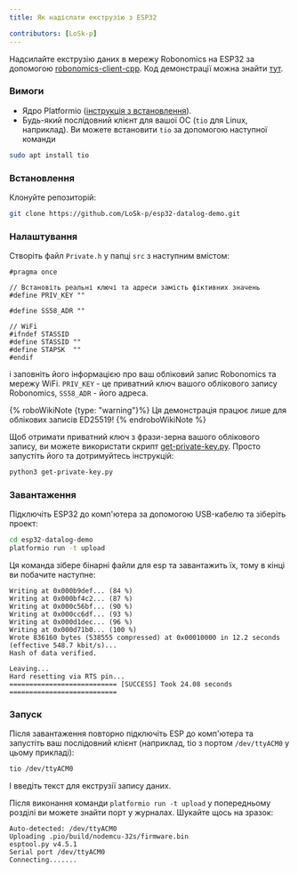 ```yaml
---
title: Як надіслати екструзію з ESP32

contributors: [LoSk-p]
---
```


Надсилайте екструзію даних в мережу Robonomics на ESP32 за допомогою [robonomics-client-cpp](https://github.com/airalab/robonomics-client-cpp). Код демонстрації можна знайти [тут](https://github.com/LoSk-p/esp32-datalog-demo).

### Вимоги

* Ядро Platformio ([інструкція з встановлення](https://docs.platformio.org/en/latest/core/installation/methods/installer-script.html)).
* Будь-який послідовний клієнт для вашої ОС (`tio` для Linux, наприклад). Ви можете встановити `tio` за допомогою наступної команди
```bash
sudo apt install tio
```
### Встановлення
Клонуйте репозиторій:
```bash
git clone https://github.com/LoSk-p/esp32-datalog-demo.git
```
### Налаштування
Створіть файл `Private.h` у папці `src` з наступним вмістом:
```
#pragma once

// Встановіть реальні ключі та адреси замість фіктивних значень
#define PRIV_KEY ""

#define SS58_ADR ""

// WiFi
#ifndef STASSID
#define STASSID ""
#define STAPSK  ""
#endif
```
і заповніть його інформацією про ваш обліковий запис Robonomics та мережу WiFi. `PRIV_KEY` - це приватний ключ вашого облікового запису Robonomics, `SS58_ADR` - його адреса.

{% roboWikiNote {type: "warning"}%} Ця демонстрація працює лише для облікових записів ED25519!
{% endroboWikiNote %}

Щоб отримати приватний ключ з фрази-зерна вашого облікового запису, ви можете використати скрипт [get-private-key.py](https://github.com/LoSk-p/esp32-datalog-demo/blob/main/get-private-key.py). Просто запустіть його та дотримуйтесь інструкцій:
```bash
python3 get-private-key.py
```

### Завантаження
Підключіть ESP32 до комп'ютера за допомогою USB-кабелю та зіберіть проект:
```bash
cd esp32-datalog-demo
platformio run -t upload
```
Ця команда зібере бінарні файли для esp та завантажить їх, тому в кінці ви побачите наступне:
```
Writing at 0x000b9def... (84 %)
Writing at 0x000bf4c2... (87 %)
Writing at 0x000c56bf... (90 %)
Writing at 0x000cc6df... (93 %)
Writing at 0x000d1dec... (96 %)
Writing at 0x000d71b0... (100 %)
Wrote 836160 bytes (538555 compressed) at 0x00010000 in 12.2 seconds (effective 548.7 kbit/s)...
Hash of data verified.

Leaving...
Hard resetting via RTS pin...
=========================== [SUCCESS] Took 24.08 seconds ===========================
```

### Запуск

Після завантаження повторно підключіть ESP до комп'ютера та запустіть ваш послідовний клієнт (наприклад, tio з портом `/dev/ttyACM0` у цьому прикладі):
```bash
tio /dev/ttyACM0
```
І введіть текст для екструзії запису даних.

Після виконання команди `platformio run -t upload` у попередньому розділі ви можете знайти порт у журналах. Шукайте щось на зразок:
```
Auto-detected: /dev/ttyACM0
Uploading .pio/build/nodemcu-32s/firmware.bin
esptool.py v4.5.1
Serial port /dev/ttyACM0
Connecting.......
```